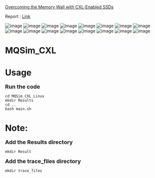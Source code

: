 
[Overcoming the Memory Wall with CXL-Enabled SSDs](https://www.usenix.org/system/files/atc23-yang-shao-peng.pdf)

Report : [Link](https://github.com/gary7102/MQSim_CXL/blob/main/Memory%E6%9C%9F%E6%9C%ABpaper%E5%A0%B1%E5%91%8A.pptx)

![image](https://github.com/user-attachments/assets/f365948c-6e22-4c90-b261-cedd052226bc)
![image](https://github.com/user-attachments/assets/e40006e5-3200-4766-bc3c-2d90d478825b)
![image](https://github.com/user-attachments/assets/0ddaaddd-d7d0-495c-a6c2-486afc267493)
![image](https://github.com/user-attachments/assets/f8f4d141-80c3-4546-b352-c8f1162df448)
![image](https://github.com/user-attachments/assets/32d7f33f-730a-40d4-947d-7ea426210d66)
![image](https://github.com/user-attachments/assets/f443ce74-291c-4ea7-9e8d-691be102e22b)
![image](https://github.com/user-attachments/assets/4a9e604a-4b3f-4597-b977-70336d028617)
![image](https://github.com/user-attachments/assets/a1a8a161-12d4-4e52-8f0e-0961f1d70749)
![image](https://github.com/user-attachments/assets/4ee1b916-a56c-40f5-9d6d-000abcad9fb9)
![image](https://github.com/user-attachments/assets/8bb2b552-9d1b-4446-a61d-af8737aa61d2)
![image](https://github.com/user-attachments/assets/265cf6ec-eb93-4950-a3ef-8f01f7981223)
![image](https://github.com/user-attachments/assets/654a710b-ce24-472d-b542-7a8bd30e740f)
![image](https://github.com/user-attachments/assets/4895cf6f-0099-49a9-9c2b-cfa4592a9a9b)
![image](https://github.com/user-attachments/assets/19c818d8-56ec-4201-8f56-7946ec38f7c0)
![image](https://github.com/user-attachments/assets/c320f150-29ff-4bde-b1fb-8a40b070bac3)
![image](https://github.com/user-attachments/assets/2432a09d-3530-4fcc-9a82-93f384cb9975)


# MQSim_CXL

# Usage
<font size = 4>**Run the code**</font>


```
cd MQSim_CXL_Linux
mkdir Results
cd ..
bash main.sh
```

# Note:

<font size = 4>**Add the Results directory**</font>
```
mkdir Result
```
<font size = 4>**Add the trace_files directory**</font>
```
mkdir trace_files
```

